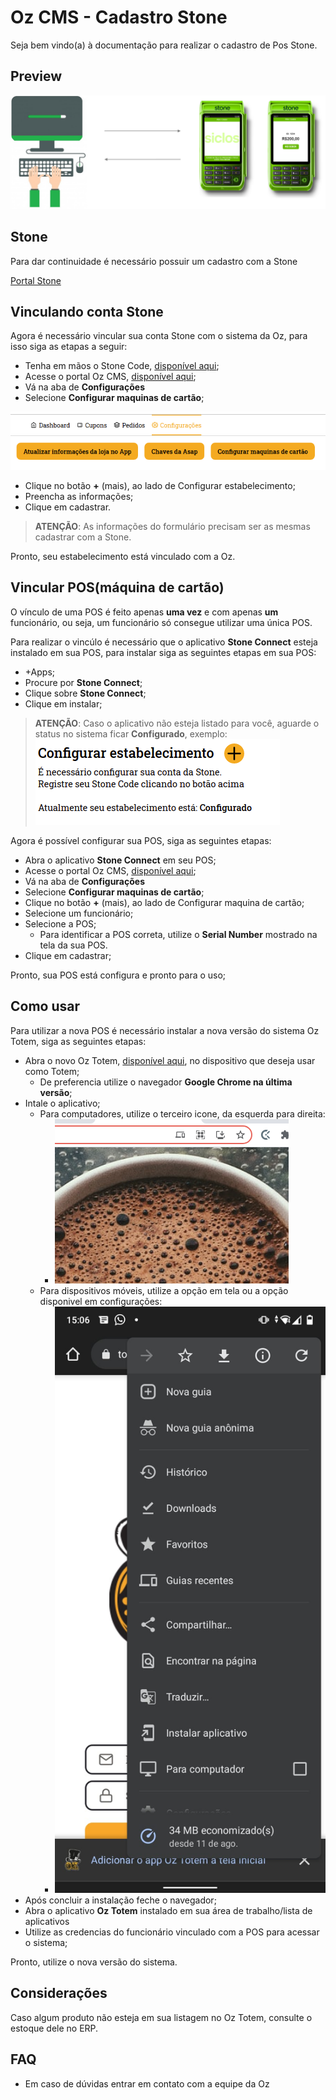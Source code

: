 # Oz CMS - Cadastro Stone

Seja bem vindo(a) à documentação para realizar o cadastro de Pos Stone.

## Preview

![Exemplo 000](./images/example-000.png)


## Stone

Para dar continuidade é necessário possuir um cadastro com a Stone

[Portal Stone](https://conta.stone.com.br/login)

## Vinculando conta Stone

Agora é necessário vincular sua conta Stone com o sistema da Oz, para isso siga as etapas a seguir:

- Tenha em mãos o Stone Code, [disponível aqui](https://ajuda.stone.com.br/onde-encontro-meu-stonecode);
- Acesse o portal Oz CMS, [disponível aqui](https://cms-test.ozcandy.com.br/);
- Vá na aba de **Configurações**
- Selecione **Configurar maquinas de cartão**;

![Exemplo 001](./images/example-001.png)

- Clique no botão **+** (mais), ao lado de Configurar estabelecimento;
- Preencha as informações;
- Clique em cadastrar.

> **ATENÇÃO**: As informações do formulário precisam ser as mesmas cadastrar com a Stone.

Pronto, seu estabelecimento está vinculado com a Oz.

## Vincular POS(máquina de cartão)

O vínculo de uma POS é feito apenas **uma vez** e com apenas **um** funcionário, ou seja, um funcionário só consegue utilizar uma única POS.

Para realizar o vincúlo é necessário que o aplicativo **Stone Connect** esteja instalado em sua POS, para instalar siga as seguintes etapas em sua POS:

- +Apps;
- Procure por **Stone Connect**;
- Clique sobre **Stone Connect**;
- Clique em instalar;

> **ATENÇÃO**: Caso o aplicativo não esteja listado para você, aguarde o status no sistema ficar **Configurado**, exemplo: ![Exemplo 002](./images/example-002.png)

Agora é possível configurar sua POS, siga as seguintes etapas:

- Abra o aplicativo **Stone Connect** em seu POS;
- Acesse o portal Oz CMS, [disponível aqui](https://cms-test.ozcandy.com.br/);
- Vá na aba de **Configurações**
- Selecione **Configurar maquinas de cartão**;
- Clique no botão **+** (mais), ao lado de Configurar maquina de cartão;
- Selecione um funcionário;
- Selecione a POS;
  - Para identificar a POS correta, utilize o **Serial Number** mostrado na tela da sua POS.
- Clique em cadastrar;

Pronto, sua POS está configura e pronto para o uso;

## Como usar

Para utilizar a nova POS é necessário instalar a nova versão do sistema Oz Totem, siga as seguintes etapas:

- Abra o novo Oz Totem, [disponível aqui](https://totem-test.vercel.app/), no dispositivo que deseja usar como Totem;
  - De preferencia utilize o navegador **Google Chrome na última versão**;
- Intale o aplicativo;
  - Para computadores, utilize o terceiro icone, da esquerda para direita: 
    - ![Exemplo 003](./images/example-003.png)
  - Para dispositivos móveis, utilize a opção em tela ou a opção disponivel em configurações:
    - ![Exemplo 003](./images/example-004.png)
- Após concluir a instalação feche o navegador;
- Abra o aplicativo **Oz Totem** instalado em sua área de trabalho/lista de aplicativos
- Utilize as credencias do funcionário vinculado com a POS para acessar o sistema;

Pronto, utilize o nova versão do sistema.

## Considerações

Caso algum produto não esteja em sua listagem no Oz Totem, consulte o estoque dele no ERP.

## FAQ

- Em caso de dúvidas entrar em contato com a equipe da Oz
